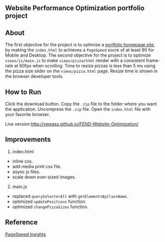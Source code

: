 ## Website Performance Optimization portfolio project

## About
The first objective for the project is to optimize a [portfolio homepage site](http://xwpass.github.io/FEND-Website-Optimization/), by making the `index.html` to achieves a  `PageSpeed` socre of at least 90 for Mobile and Desktop.
The second objective for the project is to optimize `views/js/main.js` to make `views/pizza/html` render with a consistent frame-rate at 60fps when scrolling. Time to resize pizzas is less than 5 ms using the pizza size slider on the `views/pizza.html` page. Resize time is shown in the browser developer tools.

## How to Run

Click the download button.
Copy the `.zip` file to the folder where you want the application.
Uncompress the `.zip` file.
Open the `index.html` file with your favorite browser.

Live version:http://xwpass.github.io/FEND-Website-Optimization/

## Improvements
1. index.html
 - inline css.
 - add media print css file.
 - async js files.
 - scale down over-sized images.

2. main.js
 - replaced `querySelectorAll` with `getElementsByClassName`.
 - optimized `updatePositions` function.
 - optimized `changePizzaSizes` function.

## Reference
[PageSpeed Insights](https://developers.google.com/speed/pagespeed/insights/)
